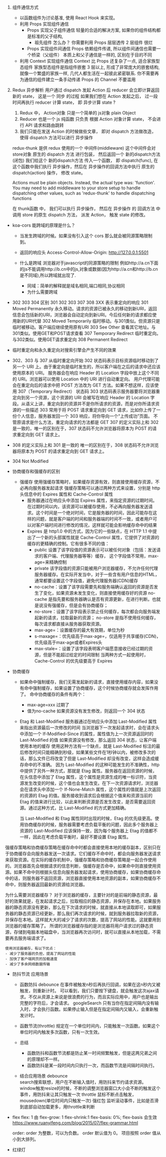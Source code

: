 1. 组件通信方式
    - 以函数组件为讨论基准, 使用 React Hook 来实现。
    - 利用 Props 实现组件通信   
        - Props 实现父子组件通信
            轻量的合适的解决方案, 如果你的组件结构都是标准的父子结构,
            - 祖先组件 怎么办？
                你需要利用 Props 层层透传 2 层组件 很烂
        - Props 实现组件间通信
            Props 依赖组件传递, 所以组件间通信也需要一个桥梁（父组件）
            本质上和父子通信是一样的, 区别在于目的不同
    - 利用 Context 实现组件通信
        Context 比 Props 还复杂了一点, 适合家族型态组件
        家族型态组件是指组件嵌套 3 层以上, 形成了非常庞大的嵌套结构, 就像一个繁盛的家族一样, 几代人都生活在一起彼此紧密联系.
        你不需要再为通信的组件建立一条手动传递 Props 的 Channel
        不要滥用

2. Redux 异步解析
    用户通过 dispatch 发起 Action 后
    reducer 会立即计算返回新的 state， 这是一个 同步 的过程
    如果我们想在 Action 发起之后， 过一段时间再执行 reducer 计算 state， 即 异步计算 state ?
    1. Redux 中， Action对象 只是一个简单的 js对象  plain Object  
    2. Reducer 也是一个 js 纯函数 只负责 根据 Action 对象计算 state， 不会进行 API 请求和路由跳转
    3. 我们只能在发送 Action 的时候做些文章， 即对 dispatch 方法做改造， 使得 dispatch 方法可以进行 异步操作

    redux-thunk 是供 redux 使用的一个 中间件(middleware)
    这个中间件会对 store对象 原生的 dispatch 方法 进行包装， 然后返回一个 新的dispatch方法(闭包)
    我们给这个 新的dispatch方法 传入一个函数， 即 dispatch(func), 在这个函数中我们执行 异步操作，然后在 异步操作的回调方法中执行 原生的dispatch(action) 操作， 修改 state。

    Actions must be plain objects. Instead, the actual type was: 'function'. You may need to add middleware to your store setup to handle dispatching other values, such as 'redux-thunk' to handle dispatching functions

    在 thunk函数 中， 我们可以执行 异步操作， 然后在 异步操作 的 回调方法 中调用 store 的原生 dispatch 方法， 派发 Action， 触发 state 的修改。

- koa-cors 能跨域的原理是什么？
    - 当发生跨域的时候。如果没有引入这个 cors 那么就会被同源策略限制到。
    - 返回的响应头
        Access-Control-Allow-Origin: http://127.0.0.1:5501

    - 什么是跨域
        浏览器对于javascript的同源策略的限制
        例如http://a.cn下面的js不能调用http://b.cn中的js,对象或数据(因为http://a.cn和http://b.cn是不同域),所以跨域就出现了.

        - 同域：简单的解释就是域名相同,端口相同,协议相同
        - 为什么需要跨域

- 302 303  304 区别
    301 302 303 307 308
    3XX 表示重定向的响应
    301 Moved Permanently    永久移动。请求的资源已被永久的移动到新URI，返回信息会包括新的URI，浏览器会自动定向到新URI。今后任何新的请求都应使用新的URI代替
    302 Moved Temporarily   临时移动。与301类似。但资源只是临时被移动。客户端应继续使用原有URI
    303 See Other           查看其它地址。与301类似。使用GET和POST请求查看
    307 Temporary Redirect   临时重定向。与302类似。使用GET请求重定向
    308 Permanent Redirect    

- 临时重定向和永久重定向对搜索引擎会产生不同的效果
- 302、303 与 307 从临时重定向开始
    302 状态码表示目标资源临时移动到了另一个 URI 上。由于重定向是临时发生的，所以客户端在之后的请求中还应该使用原本的 URI。
    服务器会在响应 Header 的 Location 字段中放上这个不同的 URI。浏览器可以使用 Location 中的 URI 进行自动重定向。
    用户代理可能会在重定向后的请求中把 POST 方法改为 GET 方法。如果不想这样，应该使用 307（Temporary Redirect） 状态码
    303 状态码表示服务器要将浏览器重定向到另一个资源，这个资源的 URI 会被写在响应 Header 的 Location 字段。从语义上讲，重定向到的资源并不是你所请求的资源，而是对你所请求资源的一些描述
    303 常用于将 POST 请求重定向到 GET 请求，比如你上传了一份个人信息，服务器发回一个 303 响应，将你导向一个“上传成功”页面。
    不管原请求是什么方法，重定向请求的方法都是 GET
    307 的定义实际上和 302 是一致的，唯一的区别在于，307 状态码不允许浏览器将原本为 POST 的请求重定向到 GET 请求上。
- 308 的定义实际上和 301 是一致的
    唯一的区别在于，308 状态码不允许浏览器将原本为 POST 的请求重定向到 GET 请求上。
- 304 Not Modified


- 协商缓存和强缓存的区别
    - 强缓存
        使用强缓存策略时，如果缓存资源有效，则直接使用缓存资源，不必再向服务器发起请求
        强缓存策略可以通过两种方式来设置，分别是 http 头信息中的 Expires 属性和 Cache-Control 属性
        - 服务器通过在响应头中添加 Expires 属性，来指定资源的过期时间。在过期时间以内，该资源可以被缓存使用，不必再向服务器发送请求。这个时间是一个绝对时间，它是服务器的时间，因此可能存在这样的问题，就是客户端的时间和服务器端的时间不一致，或者用户可以对客户端时间进行修改的情况，这样就可能会影响缓存命中的结果
        - Expires 是 http1.0 中的方式，因为它的一些缺点，在 HTTP 1.1 中提出了一个新的头部属性就是 Cache-Control 属性，它提供了对资源的缓存的更精确的控制。它有很多不同的值：
            - public 
                设置了该字段值的资源表示可以被任何对象（包括：发送请求的客户端、代理服务器等等）缓存， 这个字段值不常用，max-age=来精确控制
            - private 
                该字段值的资源只能被用户浏览器缓存，不允许任何代理服务器缓存。在实际开发当中，对于一些含有用户信息的HTML，通常都要设置这个字段值，避免代理服务器(CDN)缓存
            - no-cache：设置了该字段需要先和服务端确认返回的资源是否发生了变化，如果资源未发生变化，则直接使用缓存好的资源
                no-cache 是指先要和服务器确认是否有资源更新，在进行判断。也就是说没有强缓存，但是会有协商缓存；
            -  no-store：设置了该字段表示禁止任何缓存，每次都会向服务端发起新的请求，拉取最新的资源；
                no-store 是指不使用任何缓存，每次请求都直接从服务器获取资源。
            - max-age=：设置缓存的最大有效期，单位为秒
            - s-maxage=：优先级高于max-age=，仅适用于共享缓存(CDN)，优先级高于max-age或者Expires头
            - max-stale=：设置了该字段表明客户端愿意接收已经过期的资源，但是不能超过给定的时间限制
            当两种方式一起使用时，Cache-Control 的优先级要高于 Expires
- 协商缓存
    - 如果命中强制缓存，我们无需发起新的请求，直接使用缓存内容，如果没有命中强制缓存，如果设置了协商缓存，这个时候协商缓存就会发挥作用了。
    命中协商缓存的条件有两个：
        - max-age=xxx 过期了
        - 值为no-cache
            如果资源没有发生修改，则返回一个 304 状态
    - Etag 和 Last-Modified 
        服务器通过在响应头中添加 Last-Modified 属性来指出资源最后一次修改的时间
        当浏览器下一次发起请求时，会在请求头中添加一个 If-Modified-Since 的属性，属性值为上一次资源返回时的 Last-Modified 的值
        如果资源没有修改，那么返回 304 状态，让客户端使用本地的缓存
        使用这种方法有一个缺点，就是 Last-Modified 标注的最后修改时间只能精确到秒级，如果某些文件在1秒钟以内，被修改多次的话，那么文件已将改变了但是 Last-Modified 却没有改变，这样会造成缓存命中的不准确。
        因为 Last-Modified 的这种可能发生的不准确性，http 中提供了另外一种方式，那就是 Etag 属性。服务器在返回资源的时候，在头信息中添加了 Etag 属性，这个属性是资源生成的唯一标识符，当资源发生改变的时候，这个值也会发生改变。在下一次资源请求时，浏览器会在请求头中添加一个 If-None-Match 属性，这个属性的值就是上次返回的资源的 Etag 的值。服务接收到请求后会根据这个值来和资源当前的 Etag 的值来进行比较，以此来判断资源是否发生改变，是否需要返回资源。通过这种方式，比 Last-Modified 的方式更加精确。

        当 Last-Modified 和 Etag 属性同时出现的时候，Etag 的优先级更高。使用协商缓存的时候，服务器需要考虑负载平衡的问题，因此多个服务器上资源的 Last-Modified 应该保持一致，因为每个服务器上 Etag 的值都不一样，因此在考虑负载平衡时，最好不要设置 Etag 属性。


强缓存策略和协商缓存策略在缓存命中时都会直接使用本地的缓存副本，区别只在于协商缓存会向服务器发送一次请求。它们缓存不命中时，都会向服务器发送请求来获取资源。在实际的缓存机制中，强缓存策略和协商缓存策略是一起合作使用的。浏览器首先会根据请求的信息判断，强缓存是否命中，如果命中则直接使用资源。如果不命中则根据头信息向服务器发起请求，使用协商缓存，如果协商缓存命中的话，则服务器不返回资源，浏览器直接使用本地资源的副本，如果协商缓存不命中，则服务器返回最新的资源给浏览器。

为什么需要浏览器缓存？
    对于浏览器的缓存，主要针对的是前端的静态资源，最好的效果就是，在发起请求之后，拉取相应的静态资源，并保存在本地。如果服务器的静态资源没有更新，那么在下次请求的时候，就直接从本地读取即可，如果服务器的静态资源已经更新，那么我们再次请求的时候，就到服务器拉取新的资源，并保存在本地。这样就大大的减少了请求的次数，提高了网站的性能。这就要用到浏览器的缓存策略了。
所谓的浏览器缓存指的是浏览器将用户请求过的静态资源，存储到电脑本地磁盘中，当浏览器再次访问时，就可以直接从本地加载，不需要再去服务端请求了。

    使用浏览器缓存，有以下优点：
    - 减少了服务器的负担，提高了网站的性能
    - 加快了客户端网页的加载速度
    - 减少了多余网络数据传输

- 防抖节流
    应用场景

    - 函数防抖  debounce
        在事件被触发n秒后再执行回调，如果在这n秒内又被触发，则重新计时。
        可以看到，我们只要按下键盘，就会触发这次ajax请求。不仅从资源上来说是很浪费的行为，而且实际应用中，用户也是输出完整的字符后，才会请求。  googleSearch
        只有当你在指定间隔内没有输入时，才会执行函数。如果停止输入但是在指定间隔内又输入，会重新触发计时。
    - 函数节流(throttle)
        规定在一个单位时间内，只能触发一次函数。如果这个单位时间内触发多次函数，只有一次生效。

    - 总结
        - 函数防抖和函数节流都是防止某一时间频繁触发，但是这两兄弟之间的原理却不一样。
        - 函数防抖是某一段时间内只执行一次，而函数节流是间隔时间执行。
    - 结合应用场景
        debounce  
            search搜索联想，用户在不断输入值时，用防抖来节约请求资源。
            window触发resize的时候，不断的调整浏览器窗口大小会不断的触发这个事件，用防抖来让其只触发一次
        throttle
            鼠标不断点击触发，mousedown(单位时间内只触发一次)  强红包
            监听滚动事件，比如是否滑到底部自动加载更多，用throttle来判断

- flex
    flex: 1
        由 flex-grow: 1 
            flex-shrink:1
            flex-basis: 0%;
        flex-basis 会生效
            https://www.ruanyifeng.com/blog/2015/07/flex-grammar.html
        
    order:
        order 为整数，可以为负数。
        order 默认值为 0。
        项目按照 order 值从小到大排列。
    
- 红绿灯